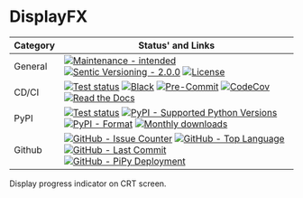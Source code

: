 # DisplayFX

| **Category** | **Status' and Links**                                                                                                                                                                         |
| ------------ | --------------------------------------------------------------------------------------------------------------------------------------------------------------------------------------------- |
| General      | [![][general_maintenance_y_img]][general_maintenance_y_lnk] [![][general_semver_pic]][general_semver_link] [![][general_license_img]][general_license_lnk]                                    |
| CD/CI        | [![][gh_tests_img]][gh_tests_lnk] [![][cicd_codestyle_img]][cicd_codestyle_lnk] [![][cicd_pre_commit_img]][cicd_pre_commit_lnk] [![][codecov_img]][codecov_lnk] [![][gh_doc_img]][gh_doc_lnk] |
| PyPI         | [![][pypi_release_img]][pypi_release_lnk] [![][pypi_py_versions_img]][pypi_py_versions_lnk] [![][pypi_format_img]][pypi_format_lnk] [![][pypi_downloads_img]][pypi_downloads_lnk]             |
| Github       | [![][gh_issues_img]][gh_issues_lnk] [![][gh_language_img]][gh_language_lnk] [![][gh_last_commit_img]][gh_last_commit_lnk] [![][gh_deployment_img]][gh_deployment_lnk]                         |

Display progress indicator on CRT screen.

[cicd_codestyle_img]: https://img.shields.io/badge/code%20style-black-000000.svg "Black"
[cicd_codestyle_lnk]: https://github.com/psf/black "Black"
[cicd_pre_commit_img]: https://img.shields.io/github/actions/workflow/status/BrightEdgeeServices/displayfx/pre-commit.yml?label=pre-commit "Pre-Commit"
[cicd_pre_commit_lnk]: https://github.com/BrightEdgeeServices/displayfx/blob/master/.github/workflows/pre-commit.yml "Pre-Commit"
[codecov_img]: https://img.shields.io/codecov/c/gh/BrightEdgeeServices/displayfx "CodeCov"
[codecov_lnk]: https://app.codecov.io/gh/BrightEdgeeServices/displayfx "CodeCov"
[general_license_img]: https://img.shields.io/pypi/l/DisplayFx "License"
[general_license_lnk]: https://github.com/BrightEdgeeServices/displayfx/blob/master/LICENSE "License"
[general_maintenance_y_img]: https://img.shields.io/badge/Maintenance%20Intended-%E2%9C%94-green.svg?style=flat-square "Maintenance - intended"
[general_maintenance_y_lnk]: http://unmaintained.tech/ "Maintenance - intended"
[general_semver_link]: https://semver.org/ "Sentic Versioning - 2.0.0"
[general_semver_pic]: https://img.shields.io/badge/Semantic%20Versioning-2.0.0-brightgreen.svg?style=flat-square "Sentic Versioning - 2.0.0"
[gh_deployment_img]: https://img.shields.io/github/deployments/BrightEdgeeServices/displayfx/pypi "GitHub - PiPy Deployment"
[gh_deployment_lnk]: https://github.com/BrightEdgeeServices/displayfx/deployments/pypi "GitHub - PiPy Deployment"
[gh_doc_img]: https://img.shields.io/readthedocs/DisplayFx "Read the Docs"
[gh_doc_lnk]: https://github.com/BrightEdgeeServices/displayfx/blob/master/.github/workflows/check-rst-documentation.yml "Read the Docs"
[gh_issues_img]: https://img.shields.io/github/issues-raw/BrightEdgeeServices/displayfx "GitHub - Issue Counter"
[gh_issues_lnk]: https://github.com/BrightEdgeeServices/displayfx/issues "GitHub - Issue Counter"
[gh_language_img]: https://img.shields.io/github/languages/top/BrightEdgeeServices/displayfx "GitHub - Top Language"
[gh_language_lnk]: https://github.com/BrightEdgeeServices/displayfx "GitHub - Top Language"
[gh_last_commit_img]: https://img.shields.io/github/last-commit/BrightEdgeeServices/displayfx/master "GitHub - Last Commit"
[gh_last_commit_lnk]: https://github.com/BrightEdgeeServices/displayfx/commit/master "GitHub - Last Commit"
[gh_tests_img]: https://img.shields.io/github/actions/workflow/status/BrightEdgeeServices/displayfx/ci.yml?label=ci "Test status"
[gh_tests_lnk]: https://github.com/BrightEdgeeServices/displayfx/blob/master/.github/workflows/ci.yml "Test status"
[pypi_downloads_img]: https://img.shields.io/pypi/dm/DisplayFx "Monthly downloads"
[pypi_downloads_lnk]: https://pypi.org/project/DisplayFx/ "Monthly downloads"
[pypi_format_img]: https://img.shields.io/pypi/wheel/DisplayFx "PyPI - Format"
[pypi_format_lnk]: https://pypi.org/project/DisplayFx/ "PyPI - Format"
[pypi_py_versions_img]: https://img.shields.io/pypi/pyversions/DisplayFx "PyPI - Supported Python Versions"
[pypi_py_versions_lnk]: https://pypi.org/project/DisplayFx/ "PyPI - Supported Python Versions"
[pypi_release_img]: https://img.shields.io/pypi/v/DisplayFx "Test status"
[pypi_release_lnk]: https://pypi.org/project/DisplayFx/ "Test status"
